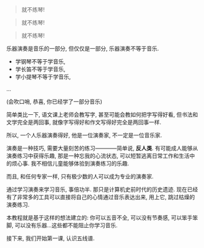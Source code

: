 <!--
.. title: 拒不练琴的音乐课(0): 零起点
.. slug: music_lessons_without_instrument_practice_0
.. date: 2020-11-24 12:00 UTC+08:00
.. tags: 
.. category: music
.. link:
.. description:
.. type: text
-->

>就不练琴!

>就不练琴!

>就不练琴!

乐器演奏是音乐的一部分, 但仅仅是一部分, 乐器演奏不等于音乐. 

* 学钢琴不等于学音乐, 
* 学长笛不等于学音乐,
* 学小提琴不等于学音乐, 

...

(会吹口哨, 恭喜, 你已经学了一部分音乐)

简单类比一下, 语文课上老师会教写字, 甚至可能会教如何把字写得好看, 但书法和文学完全是两回事, 就像字写得好和作文写得好完全是两回事一样. 

所以, 一个人乐器演奏得好, 他是一位演奏家, 不一定是一位音乐家. 

演奏是一种技巧, 需要大量刻苦的练习————简单说, **反人类**. 有可能成人能够从演奏练习中获得乐趣, 那是一种忘我的心流状态, 可以短暂逃离日常工作和生活中的烦心事. 我不相信儿童能够体验到演奏练习的乐趣. 

而且, 和任何专家一样, 只有极少数的人可以成为专业的演奏家. 

通过学习演奏来学习音乐, 事倍功半. 那只是计算机史前时代的历史遗迹. 现在已经有了非常多的工具可以直接将自己的心情通过音乐表达出来, 用上它, 跳过枯燥的演奏练习. 

本教程就是基于这样的想法建立的: 你可以五音不全, 可以没有节奏感, 可以笨手笨脚, 可以没有乐器...这些都不能阻止你学习音乐. 

接下来, 我们开始第一课, 认识五线谱.